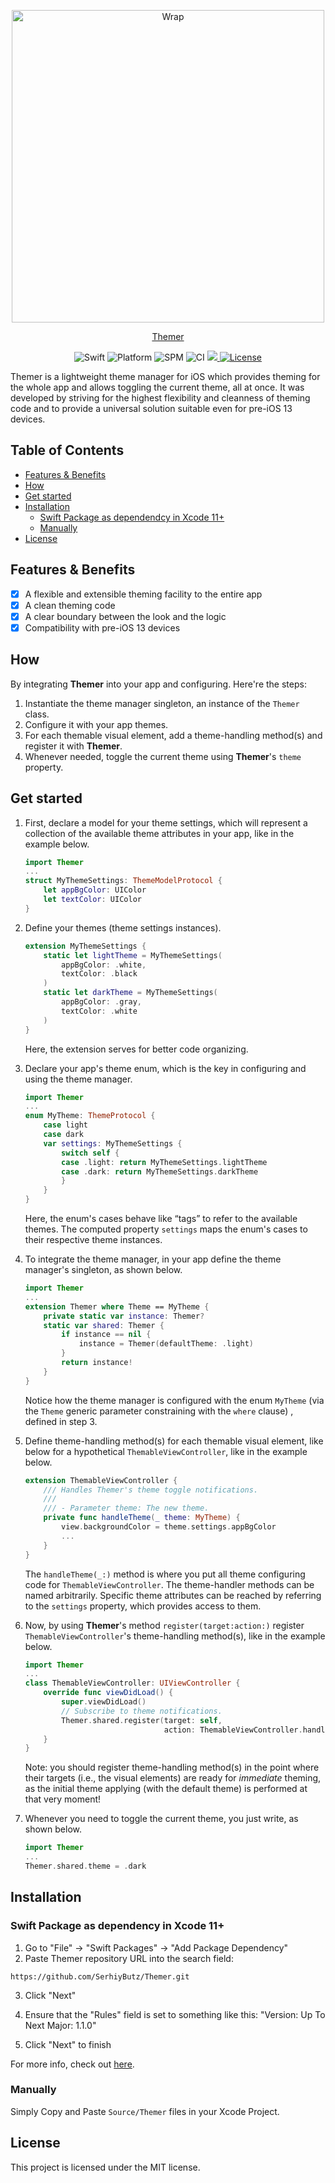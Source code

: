 <p align="center">
    <img src="https://raw.githubusercontent.com/SerhiyButz/Themer/master/Logo.png" width="500" max-width="50%" alt="Wrap" />
</p>

<p align="center">
    <a href="https://github.com/SerhiyButz/Themer">Themer</a>
</p>

<p align="center">
    <img src="https://img.shields.io/badge/Swift-4.2-orange" alt="Swift" />
    <img src="https://img.shields.io/badge/platform-macOS%20|%20iOS-orange.svg" alt="Platform" />
    <img src="https://img.shields.io/badge/Swift%20Package%20Manager-compatible-orange" alt="SPM" />
    <img src="https://github.com/SerhiyButz/Themer/workflows/Swift/badge.svg" alt="CI" />
    <a href="https://codecov.io/gh/SerhiyButz/Themer">
      <img src="https://codecov.io/gh/SerhiyButz/Themer/branch/master/graph/badge.svg" />
    </a>
    <a href="https://github.com/SerhiyButz/Themer/blob/master/LICENSE">
        <img src="https://img.shields.io/badge/licence-MIT-orange" alt="License" />
    </a>
</p>
Themer is a lightweight theme manager for iOS which provides theming for the whole app and allows toggling the current theme, all at once. It was developed by striving for the highest flexibility and cleanness of theming code and to provide a universal solution suitable even for pre-iOS 13 devices.

## Table of Contents

- [Features & Benefits](#features--benefits)
- [How](#how)
- [Get started](#get-started)
- [Installation](#installation)
  - [Swift Package as dependendcy in Xcode 11+](#swift-package-as-dependency-in-xcode-11)
  - [Manually](#manually)
- [License](#license)

## Features & Benefits

- [x] A flexible and extensible theming facility to the entire app
- [x] A clean theming code
- [x] A clear boundary between the look and the logic
- [x] Compatibility with pre-iOS 13 devices

## How

By integrating **Themer** into your app and configuring. Here're the steps: 
1. Instantiate the theme manager singleton, an instance of the `Themer` class.
2. Configure it with your app themes.
3. For each themable visual element, add a theme-handling method(s) and register it with **Themer**.
4. Whenever needed, toggle the current theme using **Themer**'s `theme` property.

## Get started

1. First, declare a model for your theme settings, which will represent a collection of the available theme attributes in your app, like in the example below.

    ```swift
    import Themer
    ...
    struct MyThemeSettings: ThemeModelProtocol {
        let appBgColor: UIColor
        let textColor: UIColor
    }
    ```

1. Define your themes (theme settings instances).

    ```swift
    extension MyThemeSettings {
        static let lightTheme = MyThemeSettings(
            appBgColor: .white,
            textColor: .black
        )
        static let darkTheme = MyThemeSettings(
            appBgColor: .gray,
            textColor: .white
        )
    }
    ```

    Here, the extension serves for better code organizing.

1. Declare your app's theme enum, which is the key in configuring and using the theme manager.

    ```swift
    import Themer
    ...
    enum MyTheme: ThemeProtocol {
        case light
        case dark
        var settings: MyThemeSettings {
            switch self {
            case .light: return MyThemeSettings.lightTheme
            case .dark: return MyThemeSettings.darkTheme
            }
        }
    }
    ```

    Here, the enum's cases behave like “tags” to refer to the available themes. The computed property `settings` maps the enum's cases to their respective theme instances.

1. To integrate the theme manager, in your app define the theme manager's singleton, as shown below.

    ```swift
    import Themer
    ...
    extension Themer where Theme == MyTheme {
        private static var instance: Themer?
        static var shared: Themer {
            if instance == nil {
                instance = Themer(defaultTheme: .light)
            }
            return instance!
        }
    }
    ```

    Notice how the theme manager is configured with the enum `MyTheme`  (via the `Theme` generic parameter constraining with the `where` clause) , defined in step 3.

1. Define theme-handling method(s) for each themable visual element, like below for a hypothetical `ThemableViewController`, like in the example below.

    ```swift
    extension ThemableViewController {
        /// Handles Themer's theme toggle notifications.
        ///
        /// - Parameter theme: The new theme.
        private func handleTheme(_ theme: MyTheme) {
            view.backgroundColor = theme.settings.appBgColor
            ...
        }
    }
    ```

    The `handleTheme(_:)` method is where you put all theme configuring code for `ThemableViewController`. The theme-handler methods can be named arbitrarily. Specific theme attributes can be reached by referring to the `settings` property, which provides access to them.

1. Now, by using **Themer**'s method `register(target:action:)` register `ThemableViewController`'s theme-handling method(s), like in the example below.

    ```swift
    import Themer
    ...
    class ThemableViewController: UIViewController {
        override func viewDidLoad() {
            super.viewDidLoad()
            // Subscribe to theme notifications.
            Themer.shared.register(target: self,
                                   action: ThemableViewController.handleTheme)
        }
    }
    ```

    Note: you should register theme-handling method(s) in the point where their targets (i.e., the visual elements) are ready for *immediate* theming, as the initial theme applying (with the default theme) is performed at that very moment!

1. Whenever you need to toggle the current theme, you just write, as shown below.

    ```swift
    import Themer
    ...
    Themer.shared.theme = .dark
    ```

## Installation

### Swift Package as dependency in Xcode 11+

1. Go to "File" -> "Swift Packages" -> "Add Package Dependency"
2. Paste Themer repository URL into the search field:

`https://github.com/SerhiyButz/Themer.git`

3. Click "Next"

4. Ensure that the "Rules" field is set to something like this: "Version: Up To Next Major: 1.1.0"

5. Click "Next" to finish

For more info, check out [here](https://developer.apple.com/documentation/xcode/adding_package_dependencies_to_your_app).

### Manually

Simply Copy and Paste `Source/Themer` files in your Xcode Project.

## License

This project is licensed under the MIT license.
